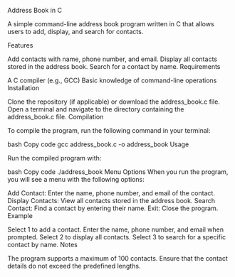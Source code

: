 Address Book in C

A simple command-line address book program written in C that allows users to add, display, and search for contacts.

Features

Add contacts with name, phone number, and email.
Display all contacts stored in the address book.
Search for a contact by name.
Requirements

A C compiler (e.g., GCC)
Basic knowledge of command-line operations
Installation

Clone the repository (if applicable) or download the address_book.c file.
Open a terminal and navigate to the directory containing the address_book.c file.
Compilation

To compile the program, run the following command in your terminal:

bash
Copy code
gcc address_book.c -o address_book
Usage

Run the compiled program with:

bash
Copy code
./address_book
Menu Options
When you run the program, you will see a menu with the following options:

Add Contact: Enter the name, phone number, and email of the contact.
Display Contacts: View all contacts stored in the address book.
Search Contact: Find a contact by entering their name.
Exit: Close the program.
Example

Select 1 to add a contact.
Enter the name, phone number, and email when prompted.
Select 2 to display all contacts.
Select 3 to search for a specific contact by name.
Notes

The program supports a maximum of 100 contacts.
Ensure that the contact details do not exceed the predefined lengths.
